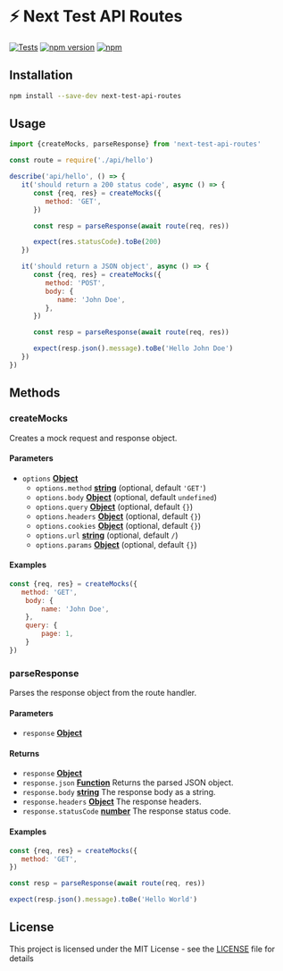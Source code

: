 # ⚡️ Next Test API Routes

[![Tests](https://github.com/shahradelahi/next-test-api-routes/actions/workflows/tests.yml/badge.svg)](https://github.com/shahradelahi/next-test-api-routes/actions/workflows/tests.yml)
[![npm version](https://badge.fury.io/js/next-test-api-routes.svg)](https://badge.fury.io/js/next-test-api-routes)
[![npm](https://img.shields.io/npm/dt/next-test-api-routes)](https://www.npmjs.com/package/next-test-api-routes)

## Installation

```bash
npm install --save-dev next-test-api-routes 
```

## Usage

```js
import {createMocks, parseResponse} from 'next-test-api-routes'

const route = require('./api/hello')

describe('api/hello', () => {
   it('should return a 200 status code', async () => {
      const {req, res} = createMocks({
         method: 'GET',
      })

      const resp = parseResponse(await route(req, res))

      expect(res.statusCode).toBe(200)
   })

   it('should return a JSON object', async () => {
      const {req, res} = createMocks({
         method: 'POST',
         body: {
            name: 'John Doe',
         },
      })

      const resp = parseResponse(await route(req, res))

      expect(resp.json().message).toBe('Hello John Doe')
   })
})
```

## Methods

### createMocks

Creates a mock request and response object.

#### Parameters

-  `options` **[Object](https://developer.mozilla.org/docs/Web/JavaScript/Reference/Global_Objects/Object)** 
   -  `options.method` **[string](https://developer.mozilla.org/docs/Web/JavaScript/Reference/Global_Objects/String)** (optional, default `'GET'`)
   -  `options.body` **[Object](https://developer.mozilla.org/docs/Web/JavaScript/Reference/Global_Objects/Object)**  (optional, default `undefined`)
   -  `options.query` **[Object](https://developer.mozilla.org/docs/Web/JavaScript/Reference/Global_Objects/Object)** (optional, default `{}`)
   -  `options.headers` **[Object](https://developer.mozilla.org/docs/Web/JavaScript/Reference/Global_Objects/Object)** (optional, default `{}`)
   - `options.cookies` **[Object](https://developer.mozilla.org/docs/Web/JavaScript/Reference/Global_Objects/Object)** (optional, default `{}`)
   - `options.url` **[string](https://developer.mozilla.org/docs/Web/JavaScript/Reference/Global_Objects/String)** (optional, default `/`)
   - `options.params` **[Object](https://developer.mozilla.org/docs/Web/JavaScript/Reference/Global_Objects/Object)**  (optional, default `{}`)

#### Examples

```js
const {req, res} = createMocks({
   method: 'GET',
    body: {
        name: 'John Doe',
    },
    query: {
        page: 1,
    }
})
```

### parseResponse

Parses the response object from the route handler.

#### Parameters

-  `response` **[Object](https://developer.mozilla.org/docs/Web/JavaScript/Reference/Global_Objects/Object)**

#### Returns

- `response` **[Object](https://developer.mozilla.org/docs/Web/JavaScript/Reference/Global_Objects/Object)**
- `response.json` **[Function](https://developer.mozilla.org/docs/Web/JavaScript/Reference/Statements/function)** Returns the parsed JSON object.
- `response.body` **[string](https://developer.mozilla.org/docs/Web/JavaScript/Reference/Global_Objects/String)** The response body as a string.
- `response.headers` **[Object](https://developer.mozilla.org/docs/Web/JavaScript/Reference/Global_Objects/Object)** The response headers.
- `response.statusCode` **[number](https://developer.mozilla.org/docs/Web/JavaScript/Reference/Global_Objects/Number)** The response status code.

#### Examples

```js
const {req, res} = createMocks({
   method: 'GET',
})

const resp = parseResponse(await route(req, res))

expect(resp.json().message).toBe('Hello World')
```

## License

This project is licensed under the MIT License - see the [LICENSE](LICENSE) file for details
